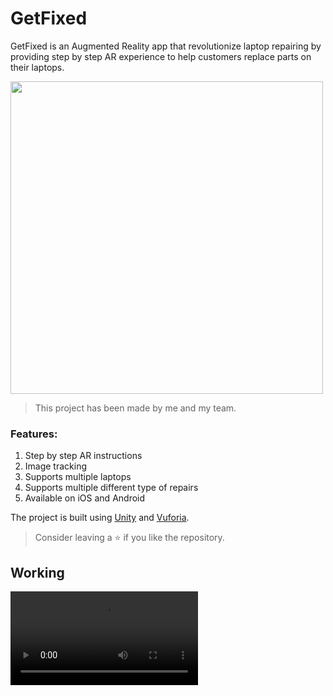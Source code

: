 # GetFixed 
GetFixed is an Augmented Reality app that revolutionize laptop repairing by providing step by step AR experience to help customers replace parts on their laptops.

<img width="500" src="https://user-images.githubusercontent.com/88189594/184972435-7e3458f8-a0eb-4d35-8d2c-e6a308840344.png">

> This project has been made by me and my team.

### Features:

1. Step by step AR instructions
2. Image tracking
3. Supports multiple laptops
4. Supports multiple different type of repairs
5. Available on iOS and Android

The project is built using [Unity](https://unity.com) and [Vuforia](https://developer.vuforia.com).

> Consider leaving a ⭐ if you like the repository.

## Working

<video src='GetFixed.mov'>


